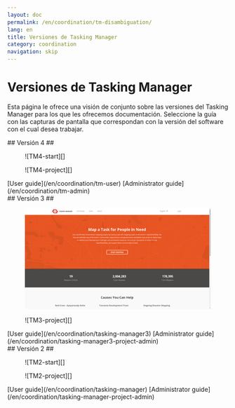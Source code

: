 ```yaml
---
layout: doc
permalink: /en/coordination/tm-disambiguation/
lang: en
title: Versiones de Tasking Manager
category: coordination
navigation: skip
---
```


Versiones de Tasking Manager
============

Esta página le ofrece una visión de conjunto sobre las versiones del Tasking Manager para los que les ofrecemos documentación. Seleccione la guía con las capturas de pantalla que correspondan con la versión del software con el cual desea trabajar.

<div class='disambiguation-version' markdown="1">
## Versión 4 ##

<figure markdown="1">
![TM4-start][]
</figure>
<figure markdown="1">
![TM4-project][]
</figure>

<div class='disambiguation-link' markdown="1">
[User guide](/en/coordination/tm-user) [Administrator guide](/en/coordination/tm-admin)
</div>
</div>

<div class='disambiguation-version' markdown="1">
## Versión 3 ##

<figure markdown="1">

![TM3-start][]
</figure>
<figure markdown="1">
![TM3-project][]
</figure>

<div class='disambiguation-link' markdown="1">
[User guide](/en/coordination/tasking-manager3) [Administrator guide](/en/coordination/tasking-manager3-project-admin)
</div>
</div>


<div class='disambiguation-version' markdown="1">
## Versión 2 ##

<figure markdown="1">
![TM2-start][]
</figure>
<figure markdown="1">
![TM2-project][]
</figure>

<div class='disambiguation-link' markdown="1">
[User guide](/en/coordination/tasking-manager) [Administrator guide](/en/coordination/tasking-manager-project-admin)
</div>
</div>


[TM2-start]: /images/coordination/tasking_manager_image01.png
[TM2-project]: /images/coordination/tasking_manager_image04.png
[TM3-start]: /images/coordination/tm3-start.png
[TM3-project]: /images/coordination/tm3-project.png
[TM4-start]: /images/coordination/tm4-start.png
[TM4-project]: /images/coordination/tm4-project.png
